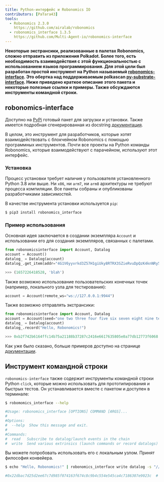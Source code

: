```yaml
---
title: Python-интерфейс и Robonomics IO
contributors: [PaTara43]
tools:   
  - Robonomics 2.3.0
    https://github.com/airalab/robonomics
  - robonomics_interface 1.3.5
    https://github.com/Multi-Agent-io/robonomics-interface
---
```


**Некоторые экстрансики, реализованные в палетах Robonomics, сложно отправить из приложения Polkadot. Более того, есть 
необходимость взаимодействия с этой функциональностью с использованием языков программирования. Для этой цели был разработан простой инструмент на Python
называемый [robonomics-interface](https://github.com/Multi-Agent-io/robonomics-interface). Это обертка над поддерживаемым polkascan 
[py-substrate-interface](https://github.com/polkascan/py-substrate-interface). Ниже приведено краткое описание этого пакета
и некоторые полезные ссылки и примеры. Также обсуждаются инструменты командной строки.**

## robonomics-interface

Доступно на [PyPi](https://pypi.org/project/robonomics-interface/) готовый пакет для загрузки и установки.
Также имеется подробная сгенерированная из docstring [документация](https://multi-agent-io.github.io/robonomics-interface/).

В целом, это инструмент для разработчиков, которые хотят взаимодействовать с блокчейном Robonomics с помощью программных инструментов. Почти 
все проекты на Python команды Robonomics, которые взаимодействуют с парачейном, используют этот интерфейс.

### Установка

Процесс установки требует наличия у пользователя установленного Python 3.8 или выше. Ни `x86`, ни `arm7`, ни `arm8`
архитектуры не требуют процесса компиляции. Все пакеты собраны и опубликованы разработчиками зависимостей.

В качестве инструмента установки используется `pip`:

```bash
$ pip3 install robonomics_interface
```

### Пример использования

Основная идея заключается в создании экземпляра `Account` и использовании его для создания экземпляров, связанных с палетами.


```python
from robonomicsinterface import Account, Datalog
account = Account()
datalog_ = Datalog(account)
datalog_.get_item(addr="4G1V6yyvrkd3Z57H1giUky8RTRX3SZieRvuDpQzK4knNRy5R",index=2)

>>> (1657226418528, 'blah')
```

<robo-wiki-note type="note" title="Local node">

  Также возможно использование пользовательских конечных точек (например, локального узла для тестирования):

  ```python
  account = Account(remote_ws="ws://127.0.0.1:9944")
  ```

</robo-wiki-note>

Также возможно отправлять экстрансики:

```python
from robonomicsinterface import Account, Datalog
account = Account(seed="one two three four five six seven eight nine ten eleven twelve")
datalog_ = Datalog(account)
datalog_.record("Hello, Robonomics!")

>>> 0xb2f742b6164ffc14b75a21188b37287c2416e6617635805e0a77db12773f6068  # this is an extrinsic hash
```

<robo-wiki-note type="note" title="Docs">

  Как уже было сказано, больше примеров доступно на странице [документации](https://multi-agent-io.github.io/robonomics-interface/).

</robo-wiki-note>

## Инструмент командной строки

`robonomics-interface` также содержит инструменты командной строки Python `click`, которые можно использовать для прототипирования и быстрых тестов. Он устанавливается
вместе с пакетом и доступен в терминале:

```bash
$ robomomics_interface --help

#Usage: robonomics_interface [OPTIONS] COMMAND [ARGS]...
#
#Options:
#  --help  Show this message and exit.
#
#Commands:
#  read   Subscribe to datalog/launch events in the chain
#  write  Send various extrinsics (launch commands or record datalogs)
```

Вы можете попробовать использовать его с локальным узлом. Принят философия конвейера.

```bash
$ echo "Hello, Robonomics!" | robonomics_interface write datalog -s "//Alice" --remote_ws "ws://127.0.0.1:9944"

#0x22dbac7d25d2ee67c7d985f074163f674c8c9b4c554e545ca4c7186307e9023c  # this is an extrinsic hash
```